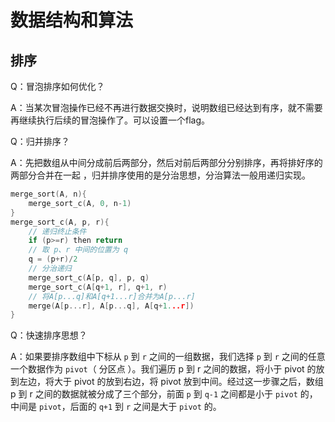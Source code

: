 # 数据结构和算法

## 排序

Q：冒泡排序如何优化？

A：当某次冒泡操作已经不再进行数据交换时，说明数组已经达到有序，就不需要再继续执行后续的冒泡操作了。可以设置一个flag。

Q：归并排序？

A：先把数组从中间分成前后两部分，然后对前后两部分分别排序，再将排好序的两部分合并在一起 ，归并排序使用的是分治思想，分治算法一般用递归实现。

```cpp
merge_sort(A, n){
    merge_sort_c(A, 0, n-1)
}
merge_sort_c(A, p, r){
    // 递归终止条件
    if (p>=r) then return
    // 取 p、r 中间的位置为 q
    q = (p+r)/2
    // 分治递归
    merge_sort_c(A[p, q], p, q)
    merge_sort_c(A[q+1, r], q+1, r)
    // 将A[p...q]和A[q+1...r]合并为A[p...r]  
    merge(A[p...r], A[p...q], A[q+1...r])
}

```

Q：快速排序思想？

A：如果要排序数组中下标从 `p` 到 `r` 之间的一组数据，我们选择 `p` 到 `r` 之间的任意一个数据作为 `pivot`（ 分区点 ）。我们遍历 p 到 r 之间的数据，将小于 pivot 的放到左边，将大于 pivot 的放到右边，将 pivot 放到中间。经过这一步骤之后，数组 p 到 r 之间的数据就被分成了三个部分，前面 `p` 到 `q-1` 之间都是小于 `pivot` 的，中间是 `pivot`，后面的 `q+1` 到 `r` 之间是大于 `pivot` 的。

